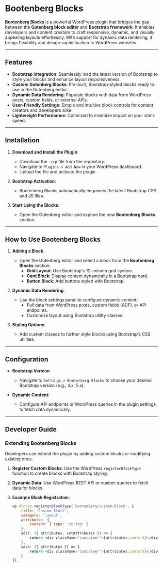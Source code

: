 # Bootenberg Blocks

**Bootenberg Blocks** is a powerful WordPress plugin that bridges the gap between the **Gutenberg block editor** and **Bootstrap framework**. It enables developers and content creators to craft responsive, dynamic, and visually appealing layouts effortlessly. With support for dynamic data rendering, it brings flexibility and design sophistication to WordPress websites.

---

## Features

- **Bootstrap Integration**: Seamlessly load the latest version of Bootstrap to style your blocks and enhance layout responsiveness.
- **Custom Gutenberg Blocks**: Pre-built, Bootstrap-styled blocks ready to use in the Gutenberg editor.
- **Dynamic Data Rendering**: Populate blocks with data from WordPress posts, custom fields, or external APIs.
- **User-Friendly Settings**: Simple and intuitive block controls for content creators and developers alike.
- **Lightweight Performance**: Optimized to minimize impact on your site's speed.

---

## Installation

1. **Download and Install the Plugin**:
   - Download the `.zip` file from the repository.
   - Navigate to `Plugins > Add New` in your WordPress dashboard.
   - Upload the file and activate the plugin.

2. **Bootstrap Activation**:
   - Bootenberg Blocks automatically enqueues the latest Bootstrap CSS and JS files.

3. **Start Using the Blocks**:
   - Open the Gutenberg editor and explore the new **Bootenberg Blocks** section.

---

## How to Use Bootenberg Blocks

1. **Adding a Block**:
   - Open the Gutenberg editor and select a block from the **Bootenberg Blocks** section:
     - **Grid Layout**: Use Bootstrap's 12-column grid system.
     - **Card Block**: Display content dynamically in a Bootstrap card.
     - **Button Block**: Add buttons styled with Bootstrap.

2. **Dynamic Data Rendering**:
   - Use the block settings panel to configure dynamic content:
     - Pull data from WordPress posts, custom fields (ACF), or API endpoints.
     - Customize layout using Bootstrap utility classes.

3. **Styling Options**:
   - Add custom classes to further style blocks using Bootstrap’s CSS utilities.

---

## Configuration

- **Bootstrap Version**:
  - Navigate to `Settings > Bootenberg Blocks` to choose your desired Bootstrap version (e.g., 4.x, 5.x).

- **Dynamic Content**:
  - Configure API endpoints or WordPress queries in the plugin settings to fetch data dynamically.

---

## Developer Guide

### Extending Bootenberg Blocks
Developers can extend the plugin by adding custom blocks or modifying existing ones.

1. **Register Custom Blocks**:
   Use the WordPress `registerBlockType` function to create blocks with Bootstrap styling.

2. **Dynamic Data**:
   Use WordPress REST API or custom queries to fetch data for blocks.

3. **Example Block Registration**:
   ```javascript
   wp.blocks.registerBlockType('bootenberg/custom-block', {
       title: 'Custom Block',
       category: 'layout',
       attributes: {
           content: { type: 'string' }
       },
       edit: ({ attributes, setAttributes }) => {
           return <div className="container">{attributes.content}</div>;
       },
       save: ({ attributes }) => {
           return <div className="container">{attributes.content}</div>;
       }
   });
